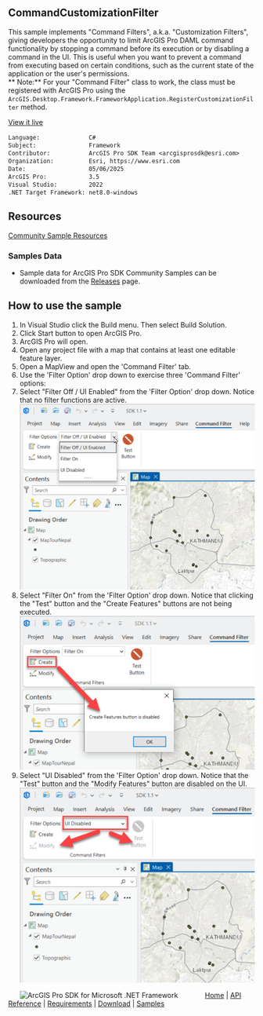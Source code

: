 ## CommandCustomizationFilter

<!-- TODO: Write a brief abstract explaining this sample -->
This sample implements "Command Filters", a.k.a. "Customization Filters", giving developers the opportunity to limit ArcGIS Pro DAML command functionality by stopping a command before its execution or by disabling a command in the UI.  This is useful when you want to prevent a command from executing based on certain conditions, such as the current state of the application or the user's permissions.  
** Note:** For your "Command Filter" class to work, the class must be registered with ArcGIS Pro using the `ArcGIS.Desktop.Framework.FrameworkApplication.RegisterCustomizationFilter` method.  
  


<a href="https://pro.arcgis.com/en/pro-app/sdk/" target="_blank">View it live</a>

<!-- TODO: Fill this section below with metadata about this sample-->
```
Language:              C#
Subject:               Framework
Contributor:           ArcGIS Pro SDK Team <arcgisprosdk@esri.com>
Organization:          Esri, https://www.esri.com
Date:                  05/06/2025
ArcGIS Pro:            3.5
Visual Studio:         2022
.NET Target Framework: net8.0-windows
```

## Resources

[Community Sample Resources](https://github.com/Esri/arcgis-pro-sdk-community-samples#resources)

### Samples Data

* Sample data for ArcGIS Pro SDK Community Samples can be downloaded from the [Releases](https://github.com/Esri/arcgis-pro-sdk-community-samples/releases) page.  

## How to use the sample
<!-- TODO: Explain how this sample can be used. To use images in this section, create the image file in your sample project's screenshots folder. Use relative url to link to this image using this syntax: ![My sample Image](FacePage/SampleImage.png) -->
      
  
1. In Visual Studio click the Build menu. Then select Build Solution.
2. Click Start button to open ArcGIS Pro.  
3. ArcGIS Pro will open.   
4. Open any project file with a map that contains at least one editable feature layer.  
5. Open a MapView and open the 'Command Filter' tab.  
6. Use the 'Filter Option' drop down to exercise three 'Command Filter' options:  
7. Select "Filter Off / UI Enabled" from the 'Filter Option' drop down. Notice that no filter functions are active.  
![UI](Screenshots/Screen1.png)  
8. Select "Filter On" from the 'Filter Option' drop down. Notice that clicking the "Test" button and the "Create Features" buttons are not being executed.  
![UI](Screenshots/Screen2.png)  
9. Select "UI Disabled" from the 'Filter Option' drop down. Notice that the "Test" button and the "Modify Features" button are disabled on the UI.  
![UI](Screenshots/Screen3.png)  
  

<!-- End -->

&nbsp;&nbsp;&nbsp;&nbsp;&nbsp;&nbsp;<img src="https://esri.github.io/arcgis-pro-sdk/images/ArcGISPro.png"  alt="ArcGIS Pro SDK for Microsoft .NET Framework" height = "20" width = "20" align="top"  >
&nbsp;&nbsp;&nbsp;&nbsp;&nbsp;&nbsp;&nbsp;&nbsp;&nbsp;&nbsp;&nbsp;&nbsp;
[Home](https://github.com/Esri/arcgis-pro-sdk/wiki) | <a href="https://pro.arcgis.com/en/pro-app/latest/sdk/api-reference" target="_blank">API Reference</a> | [Requirements](https://github.com/Esri/arcgis-pro-sdk/wiki#requirements) | [Download](https://github.com/Esri/arcgis-pro-sdk/wiki#installing-arcgis-pro-sdk-for-net) | <a href="https://github.com/esri/arcgis-pro-sdk-community-samples" target="_blank">Samples</a>
